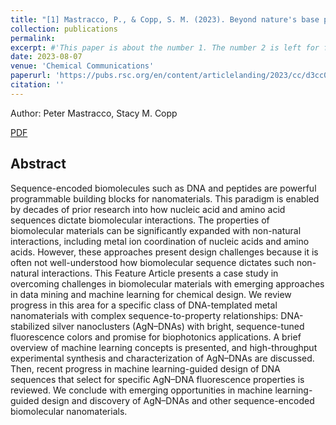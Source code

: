 ```yaml
---
title: "[1] Mastracco, P., & Copp, S. M. (2023). Beyond nature's base pairs: machine learning-enabled design of DNA-stabilized silver nanoclusters. Chemical Communications, 59(69), 10360-10375."
collection: publications
permalink: 
excerpt: #'This paper is about the number 1. The number 2 is left for future work.'
date: 2023-08-07
venue: 'Chemical Communications'
paperurl: 'https://pubs.rsc.org/en/content/articlelanding/2023/cc/d3cc02890a/unauth'
citation: ''
---
```


Author: Peter Mastracco, Stacy M. Copp





[PDF](https://pubs.rsc.org/en/content/articlepdf/2023/cc/d3cc02890a)


## Abstract
Sequence-encoded biomolecules such as DNA and peptides are powerful programmable building blocks for nanomaterials. This paradigm is enabled by decades of prior research into how nucleic acid and amino acid sequences dictate biomolecular interactions. The properties of biomolecular materials can be significantly expanded with non-natural interactions, including metal ion coordination of nucleic acids and amino acids. However, these approaches present design challenges because it is often not well-understood how biomolecular sequence dictates such non-natural interactions. This Feature Article presents a case study in overcoming challenges in biomolecular materials with emerging approaches in data mining and machine learning for chemical design. We review progress in this area for a specific class of DNA-templated metal nanomaterials with complex sequence-to-property relationships: DNA-stabilized silver nanoclusters (AgN–DNAs) with bright, sequence-tuned fluorescence colors and promise for biophotonics applications. A brief overview of machine learning concepts is presented, and high-throughput experimental synthesis and characterization of AgN–DNAs are discussed. Then, recent progress in machine learning-guided design of DNA sequences that select for specific AgN–DNA fluorescence properties is reviewed. We conclude with emerging opportunities in machine learning-guided design and discovery of AgN–DNAs and other sequence-encoded biomolecular nanomaterials.
